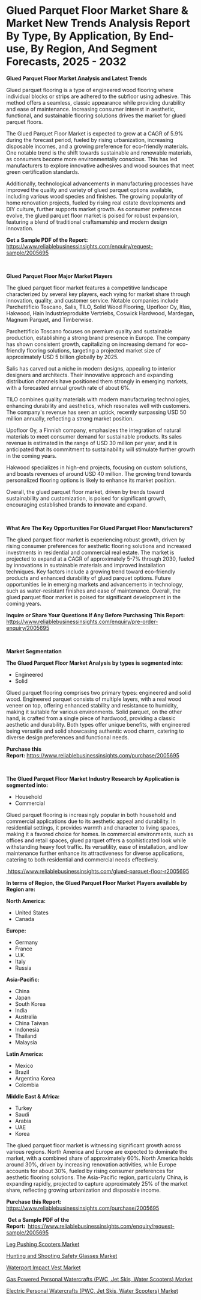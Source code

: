 <p><h1>Glued Parquet Floor Market Share & Market New Trends Analysis Report By Type, By Application, By End-use, By Region, And Segment Forecasts, 2025 - 2032</h1></p><p><strong>Glued Parquet Floor Market Analysis and Latest Trends</strong></p>
<p><p>Glued parquet flooring is a type of engineered wood flooring where individual blocks or strips are adhered to the subfloor using adhesive. This method offers a seamless, classic appearance while providing durability and ease of maintenance. Increasing consumer interest in aesthetic, functional, and sustainable flooring solutions drives the market for glued parquet floors.</p><p>The Glued Parquet Floor Market is expected to grow at a CAGR of 5.9% during the forecast period, fueled by rising urbanization, increasing disposable incomes, and a growing preference for eco-friendly materials. One notable trend is the shift towards sustainable and renewable materials, as consumers become more environmentally conscious. This has led manufacturers to explore innovative adhesives and wood sources that meet green certification standards.</p><p>Additionally, technological advancements in manufacturing processes have improved the quality and variety of glued parquet options available, including various wood species and finishes. The growing popularity of home renovation projects, fueled by rising real estate developments and DIY culture, further supports market growth. As consumer preferences evolve, the glued parquet floor market is poised for robust expansion, featuring a blend of traditional craftsmanship and modern design innovation.</p></p>
<p><strong>Get a Sample PDF of the Report:&nbsp;</strong> <a href="https://www.reliablebusinessinsights.com/enquiry/request-sample/2005695?utm_campaign=100&utm_medium=2&utm_source=Github&utm_content=ia&utm_term=06042025&utm_id=glued-parquet-floor">https://www.reliablebusinessinsights.com/enquiry/request-sample/2005695</a></p>
<p>&nbsp;</p>
<p><strong>Glued Parquet Floor Major Market Players</strong></p>
<p><p>The glued parquet floor market features a competitive landscape characterized by several key players, each vying for market share through innovation, quality, and customer service. Notable companies include Parchettificio Toscano, Salis, TILO, Solid Wood Flooring, Upofloor Oy, Itlas, Hakwood, Hain Industrieprodukte Vertriebs, Coswick Hardwood, Mardegan, Magnum Parquet, and Timberwise.</p><p>Parchettificio Toscano focuses on premium quality and sustainable production, establishing a strong brand presence in Europe. The company has shown consistent growth, capitalizing on increasing demand for eco-friendly flooring solutions, targeting a projected market size of approximately USD 5 billion globally by 2025.</p><p>Salis has carved out a niche in modern designs, appealing to interior designers and architects. Their innovative approach and expanding distribution channels have positioned them strongly in emerging markets, with a forecasted annual growth rate of about 6%.</p><p>TILO combines quality materials with modern manufacturing technologies, enhancing durability and aesthetics, which resonates well with customers. The company's revenue has seen an uptick, recently surpassing USD 50 million annually, reflecting a strong market position.</p><p>Upofloor Oy, a Finnish company, emphasizes the integration of natural materials to meet consumer demand for sustainable products. Its sales revenue is estimated in the range of USD 30 million per year, and it is anticipated that its commitment to sustainability will stimulate further growth in the coming years.</p><p>Hakwood specializes in high-end projects, focusing on custom solutions, and boasts revenues of around USD 40 million. The growing trend towards personalized flooring options is likely to enhance its market position.</p><p>Overall, the glued parquet floor market, driven by trends toward sustainability and customization, is poised for significant growth, encouraging established brands to innovate and expand.</p></p>
<p>&nbsp;</p>
<p><strong>What Are The Key Opportunities For Glued Parquet Floor Manufacturers?</strong></p>
<p><p>The glued parquet floor market is experiencing robust growth, driven by rising consumer preferences for aesthetic flooring solutions and increased investments in residential and commercial real estate. The market is projected to expand at a CAGR of approximately 5-7% through 2030, fueled by innovations in sustainable materials and improved installation techniques. Key factors include a growing trend toward eco-friendly products and enhanced durability of glued parquet options. Future opportunities lie in emerging markets and advancements in technology, such as water-resistant finishes and ease of maintenance. Overall, the glued parquet floor market is poised for significant development in the coming years.</p></p>
<p><strong>Inquire or Share Your Questions If Any Before Purchasing This Report:</strong> <a href="https://www.reliablebusinessinsights.com/enquiry/pre-order-enquiry/2005695?utm_campaign=100&utm_medium=2&utm_source=Github&utm_content=ia&utm_term=06042025&utm_id=glued-parquet-floor">https://www.reliablebusinessinsights.com/enquiry/pre-order-enquiry/2005695</a></p>
<p>&nbsp;</p>
<p><strong>Market Segmentation</strong></p>
<p><strong>The Glued Parquet Floor Market Analysis by types is segmented into:</strong></p>
<p><ul><li>Engineered</li><li>Solid</li></ul></p>
<p><p>Glued parquet flooring comprises two primary types: engineered and solid wood. Engineered parquet consists of multiple layers, with a real wood veneer on top, offering enhanced stability and resistance to humidity, making it suitable for various environments. Solid parquet, on the other hand, is crafted from a single piece of hardwood, providing a classic aesthetic and durability. Both types offer unique benefits, with engineered being versatile and solid showcasing authentic wood charm, catering to diverse design preferences and functional needs.</p></p>
<p><strong>Purchase this Report:&nbsp;</strong><a href="https://www.reliablebusinessinsights.com/purchase/2005695?utm_campaign=100&utm_medium=2&utm_source=Github&utm_content=ia&utm_term=06042025&utm_id=glued-parquet-floor">https://www.reliablebusinessinsights.com/purchase/2005695</a></p>
<p>&nbsp;</p>
<p><strong>The Glued Parquet Floor Market Industry Research by Application is segmented into:</strong></p>
<p><ul><li>Household</li><li>Commercial</li></ul></p>
<p><p>Glued parquet flooring is increasingly popular in both household and commercial applications due to its aesthetic appeal and durability. In residential settings, it provides warmth and character to living spaces, making it a favored choice for homes. In commercial environments, such as offices and retail spaces, glued parquet offers a sophisticated look while withstanding heavy foot traffic. Its versatility, ease of installation, and low maintenance further enhance its attractiveness for diverse applications, catering to both residential and commercial needs effectively.</p></p>
<p><a href="https://www.reliablebusinessinsights.com/glued-parquet-floor-r2005695?utm_campaign=100&utm_medium=2&utm_source=Github&utm_content=ia&utm_term=06042025&utm_id=glued-parquet-floor">&nbsp;https://www.reliablebusinessinsights.com/glued-parquet-floor-r2005695</a></p>
<p><strong>In terms of Region, the Glued Parquet Floor Market Players available by Region are:</strong></p>
<p>
    <p> <strong> North America: </strong>
        <ul>
            <li>United States</li>
            <li>Canada</li>
        </ul>
        </p> 
    <p> <strong> Europe: </strong>
        <ul>
            <li>Germany</li>
            <li>France</li>
            <li>U.K.</li>
            <li>Italy</li>
            <li>Russia</li>
        </ul>
        </p> 
    <p> <strong> Asia-Pacific: </strong>
        <ul>
            <li>China</li>
            <li>Japan</li>
            <li>South Korea</li>
            <li>India</li>
            <li>Australia</li>
            <li>China Taiwan</li>
            <li>Indonesia</li>
            <li>Thailand</li>
            <li>Malaysia</li>
        </ul>
        </p> 
    <p> <strong> Latin America: </strong>
        <ul>
            <li>Mexico</li>
            <li>Brazil</li>
            <li>Argentina Korea</li>
            <li>Colombia</li>
        </ul>
        </p> 
    <p> <strong> Middle East & Africa: </strong>
        <ul>
            <li>Turkey</li>
            <li>Saudi</li>
            <li>Arabia</li>
            <li>UAE</li>
            <li>Korea</li>
        </ul>
    </p>
    </p>
<p><p>The glued parquet floor market is witnessing significant growth across various regions. North America and Europe are expected to dominate the market, with a combined share of approximately 60%. North America holds around 30%, driven by increasing renovation activities, while Europe accounts for about 30%, fueled by rising consumer preferences for aesthetic flooring solutions. The Asia-Pacific region, particularly China, is expanding rapidly, projected to capture approximately 25% of the market share, reflecting growing urbanization and disposable income.</p></p>
<p><strong>Purchase this Report: </strong><a href="https://www.reliablebusinessinsights.com/purchase/2005695?utm_campaign=100&utm_medium=2&utm_source=Github&utm_content=ia&utm_term=06042025&utm_id=glued-parquet-floor">https://www.reliablebusinessinsights.com/purchase/2005695</a></p>
<p>&nbsp;<strong>Get a Sample PDF of the Report:&nbsp;&nbsp;</strong><a href="https://www.reliablebusinessinsights.com/enquiry/request-sample/2005695?utm_campaign=100&utm_medium=2&utm_source=Github&utm_content=ia&utm_term=06042025&utm_id=glued-parquet-floor">https://www.reliablebusinessinsights.com/enquiry/request-sample/2005695</a></p>
<p><strong></strong></p>
<p><p><a href="https://github.com/cordaysamaya/Market-Research-Report-List-1/blob/main/leg-pushing-scooters-market.md?utm_campaign=100&utm_medium=2&utm_source=Github&utm_content=ia&utm_term=06042025&utm_id=glued-parquet-floor">Leg Pushing Scooters Market</a></p><p><a href="https://github.com/kuciakkukalo/Market-Research-Report-List-1/blob/main/hunting-and-shooting-safety-glasses-market.md?utm_campaign=100&utm_medium=2&utm_source=Github&utm_content=ia&utm_term=06042025&utm_id=glued-parquet-floor">Hunting and Shooting Safety Glasses Market</a></p><p><a href="https://github.com/botocniveda/Market-Research-Report-List-1/blob/main/waterport-impact-vest-market.md?utm_campaign=100&utm_medium=2&utm_source=Github&utm_content=ia&utm_term=06042025&utm_id=glued-parquet-floor">Waterport Impact Vest Market</a></p><p><a href="https://github.com/obajimlaweh59/Market-Research-Report-List-1/blob/main/gas-powered-personal-watercrafts-pwc-jet-skis-water-scooters-market.md?utm_campaign=100&utm_medium=2&utm_source=Github&utm_content=ia&utm_term=06042025&utm_id=glued-parquet-floor">Gas Powered Personal Watercrafts (PWC, Jet Skis, Water Scooters) Market</a></p><p><a href="https://github.com/muoioconzej8/Market-Research-Report-List-1/blob/main/electric-personal-watercrafts-pwc-jet-skis-water-scooters-market.md?utm_campaign=100&utm_medium=2&utm_source=Github&utm_content=ia&utm_term=06042025&utm_id=glued-parquet-floor">Electric Personal Watercrafts (PWC, Jet Skis, Water Scooters) Market</a></p></p>